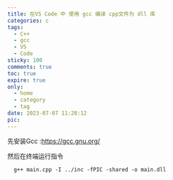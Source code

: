 ```yaml
---
title: 在VS Code 中 使用 gcc 编译 cpp文件为 dll 库
categories: c
tags:
  - C++ 
  - gcc 
  - VS 
  - Code
sticky: 100
comments: true
toc: true
expire: true
only:
  - home
  - category
  - tag
date: 2023-07-07 11:28:12
pic:
---
```


先安装Gcc :https://gcc.gnu.org/

然后在终端运行指令 

```
  g++ main.cpp -I ../inc -fPIC -shared -o main.dll
```